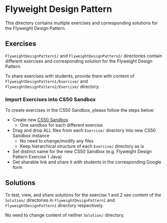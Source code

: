 # Flyweight Design Pattern
This directory contains multiple exercises and corresponding solutions for the Flyweight Design Pattern.

## Exercises
`FlyweightDesignPattern1/` and `FlyweightDesignPattern2/` directories contain different exercises and corresponding
solution for the Flyweight Design Pattern.

To share exercises with students, provide them with content of `FlyweightDesignPattern1/Exercise/` and 
`FlyweightDesignPattern2/Exercise/` directory.
### Import Exercises into CS50 Sandbox
To create exercises in the CS50 Sandbox, please follow the steps below:
* Create new [CS50 Sandbox](https://sandbox.cs50.io)
  * One sandbox for each different exercise
* Drag and drop ALL files from each `Exercise/` directory into new CS50 Sandbox instance
  * No need to change/modify any files
  * Keep hierarchical structure of each `Exercise/` directory as is
* Set distinct name for the new CS50 Sandbox (e.g. Flyweight Design Pattern Exercise 1 Java)
* Get sharable link and share it with students in the corresponding Google form

## Solutions
To test, view, and share solutions for the exercise 1 and 2 see content of the `Solution/` directories in 
`FlyweightDesignPattern1` and `FlyweightDesignPattern1` directory respectively.

No need to change content of neither `Solution/` directory.
